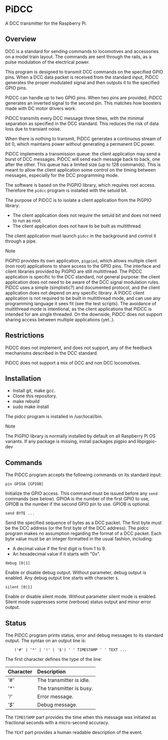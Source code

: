 # PiDCC
A DCC transmitter for the Raspberry Pi.

## Overview

DCC is a standard for sending commands to locomotives and accessories on a model train layout. The commands are sent through the rails, as a pulse modulation of the electrical power.

This program is designed to transmit DCC commands on the specified GPIO pins. When a DCC data packet is received from the standard input, PiDCC generates the proper modulated signal and then outputs it to the specified GPIO pins.

PiDCC can handle up to two GPIO pins. When two pins are provided, PiDCC generates an inverted signal to the second pin. This matches how boosters made with DC motor drivers work.

PiDCC transmits every DCC message three times, with the minimal separation as specified in the DCC standard. This reduces the risk of data loss due to transiant noise.

When there is nothing to transmit, PiDCC generates a continuous stream of bit 0, which maintains power without generating a permanent DC power.

PiDCC implements a transmission queue: the client application may send a burst of DCC messages. PiDCC will send each message back to back, one after the other. This queue has a limited size (up to 128 commands). This is meant to allow the client application some control on the timing between messages, especially for the DCC programming mode.

The software is based on the PiGPIO library, which requires root access. Therefore the `pidcc` program is installed with the setuid bit.

The purpose of PiDCC is to isolate a client application from the PiGPIO library:
- The client application does not require the setuid bit and does not need to run as root.
- The client application does not have to be built as multithread.

The client application must launch `pidcc` in the background and control it through a pipe.

> [!NOTE]
> PiGPIO provides its own application, `pigpiod`, which allows multiple client (non root) applications to share access to the GPIO pins. The interface and client libraries provided by PiGPIO are still multithread. The PiDCC application is specific to the DCC standard, not general purpose: the client application does not need to be aware of the DCC signal modulation rules. PiDCC uses a simple (simplistic?) and documented protocol, and the client application does not depend on any specific library. A PiDCC client application is not required to be built in multithread mode, and can use any programming language it sees fit (see the test scripts). The avoidance of multithread mode is intentional, as the client applications that PiDCC is intended for are single threaded. On the downside, PiDCC does not support sharing access between multiple applications (yet..).

## Restrictions

PiDCC does not implement, and does not support, any of the feedback mechanisms described in the DCC standard.

PiDCC does not support a mix of DCC and non DCC locomotives.

## Installation

* Install git, make gcc.
* Clone this repository.
* make rebuild
* sudo make install

The pidcc program is installed in /usr/local/bin.

> [!NOTE]
> The PiGPIO library is normally installed by default on all Raspberry Pi OS variants. If any package is missing, install packages pigpio and libpigpio-dev

## Commands

The PiDCC program accepts the following commands on its standard input:

```
pin GPIOA [GPIOB]
```
Initialize the GPIO access. This command must be issued before any `send` commands (see below). GPIOA is the number of the first GPIO to use, GPIOB is the number if the second GPIO pin to use. GPIOB is optional.

```
send BYTE ...
```
Send the specified sequence of bytes as a DCC packet. The first byte must be the DCC address (or the first byte of the DCC address). The pidcc program makes no assumption regarding the format of a DCC packet. Each byte value must be an integer formatted in the usual fashion, including:

- A decimal value if the first digit is from 1 to 9.
- An hexadecimal value if it starts with "0x".

```
debug [0|1]
```
Enable or disable debug output. Without parameter, debug output is enabled. Any debug output line starts with character `$`.

```
silent [0|1]
```
Enable or disable silent mode. Without parameter silent mode is enabled. Silent mode suppresses some (verbose) status output and minor error output.

## Status

The PiDCC program prints status, error and debug messages to its standard output. The syntax on an output line is:

```
    ('#' | '*' | '!' | '$') ' ' TIMESTAMP ' ' TEXT ...
```
The first character defines the type of the line:

| Character | Description |
| :--- | :--- |
| _'#'_ | The transmitter is idle. |
| _'*'_ | The transmitter is busy. |
| _'!'_ | Error message. |
| _'$'_ | Debug message. |

The `TIMESTAMP` part provides the time when this message was initiated as fractional seconds with a micro-second accuracy.

The `TEXT` part provides a human readable description of the event.

